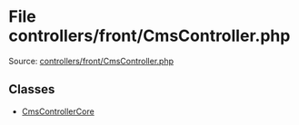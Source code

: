 File controllers/front/CmsController.php
=========

Source: [controllers/front/CmsController.php](https://github.com/PrestaShop/PrestaShop/blob/1.6.1.0/controllers/front/CmsController.php)


Classes
-------

* [CmsControllerCore](class.CmsControllerCore.md)

